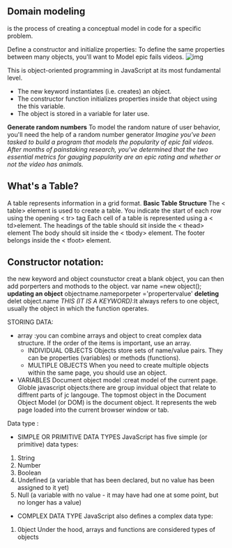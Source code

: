 ## **Domain modeling**
 is the process of creating a conceptual model in code for a specific problem.

Define a constructor and initialize properties:
To define the same properties between many objects, you'll want to Model epic fails videos.
  ![img](https://image.slidesharecdn.com/coffeescriptisawesome-120507203052-phpapp02/95/why-i-think-coffeescript-is-awesome-50-728.jpg?cb=1336512720)

This is object-oriented programming in JavaScript at its most fundamental level.

- The new keyword instantiates (i.e. creates) an object.
- The constructor function initializes properties inside that object using the this variable.
- The object is stored in a variable for later use.

**Generate random numbers**
To model the random nature of user behavior, you'll need the help of a random number generator
*Imagine you've been tasked to build a program that models the popularity of epic fail videos. After months of painstaking research, you've determined that the two essential metrics for gauging popularity are an epic rating and whether or not the video has animals.* 
## What's a Table?
  A table represents information in a grid format.
**Basic Table Structure**
The < table> element is used to create a table. 
You indicate the start of each row using the opening < tr> tag 
Each cell of a table is represented using a < td>element.
The headings of the table should sit inside the < thead> element
The body should sit inside the < tbody> element. 
The footer belongs inside the < tfoot> element.

## Constructor notation:
the new keyword and object counstuctor creat a blank object, you can then add porperters and mothods to the object.
  var name =new object();
  **updating an object**
  objectname.nameporpeter ='propertervalue'
  **deleting**
  delet object.name
*THIS (IT IS A KEYWORD)*:It always refers to one object, usually the object in which the function operates.  
  
STORING DATA:
- array :you can combine arrays and object to creat complex data structure.
  If the order of the items is important, use an array. 
  - INDIVIDUAL OBJECTS 
Objects store sets of name/value pairs. They can be properties (variables) or methods (functions).
  - MULTIPLE OBJECTS 
When you need to create multiple objects within the same page, you should use an object.  
- VARIABLES
Document object model :creat model of the current page.
Globle javascript objects:there are group invidual object that relate to diffrent parts of jc langouge.
The topmost object in the Document Object Model (or DOM) is the document object. It represents the web page loaded into the current 
browser window or tab.

Data type :
- SIMPLE OR PRIMITIVE DATA TYPES 
JavaScript has five simple (or primitive) data types: 
1. String 
2. Number 
3. Boolean 
4. Undefined (a variable that has been declared, but 
no value has been assigned to it yet) 
5. Null (a variable with no value - it may have had 
one at some point, but no longer has a value) 
- COMPLEX DATA TYPE 
JavaScript also defines a complex data type: 
1. 0bject 
Under the hood, arrays and functions are considered 
types of objects